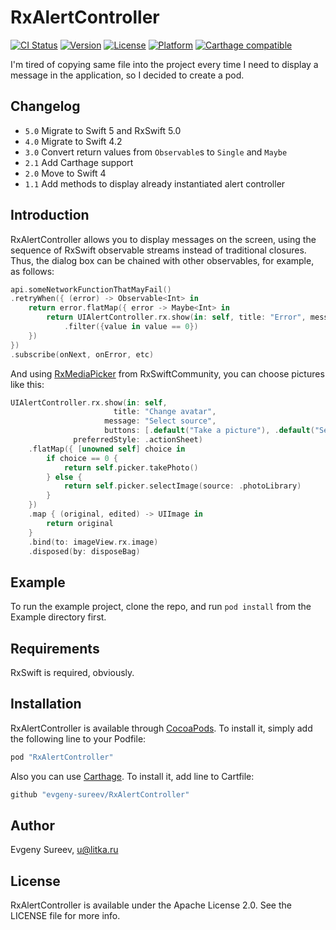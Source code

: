 # RxAlertController

[![CI Status](http://img.shields.io/travis/evgeny-sureev/RxAlertController.svg?style=flat)](https://travis-ci.org/evgeny-sureev/RxAlertController)
[![Version](https://img.shields.io/cocoapods/v/RxAlertController.svg?style=flat)](http://cocoapods.org/pods/RxAlertController)
[![License](https://img.shields.io/cocoapods/l/RxAlertController.svg?style=flat)](http://cocoapods.org/pods/RxAlertController)
[![Platform](https://img.shields.io/cocoapods/p/RxAlertController.svg?style=flat)](http://cocoapods.org/pods/RxAlertController)
[![Carthage compatible](https://img.shields.io/badge/Carthage-compatible-4BC51D.svg?style=flat)](https://github.com/Carthage/Carthage)

I'm tired of copying same file into the project every time I need to display a message in the application, so I decided to create a pod.

## Changelog

- `5.0` Migrate to Swift 5 and RxSwift 5.0
- `4.0` Migrate to Swift 4.2
- `3.0` Convert return values from `Observable`s to `Single` and `Maybe`
- `2.1` Add Carthage support
- `2.0` Move to Swift 4
- `1.1` Add methods to display already instantiated alert controller 

## Introduction

RxAlertController allows you to display messages on the screen, using the sequence of RxSwift observable streams instead of traditional closures.
Thus, the dialog box can be chained with other observables, for example, as follows:


```swift
api.someNetworkFunctionThatMayFail()
.retryWhen({ (error) -> Observable<Int> in
    return error.flatMap({ error -> Maybe<Int> in
        return UIAlertController.rx.show(in: self, title: "Error", message: error.localizedDescription, buttonTitles: ["Retry", "Abort"])
            .filter({value in value == 0})
    })
})
.subscribe(onNext, onError, etc)
```

And using [RxMediaPicker](https://github.com/RxSwiftCommunity/RxMediaPicker) from RxSwiftCommunity, you can choose pictures like this:


```swift
UIAlertController.rx.show(in: self,
                       title: "Change avatar", 
                     message: "Select source", 
                     buttons: [.default("Take a picture"), .default("Select from gallery"), .cancel("Cancel")],
              preferredStyle: .actionSheet)
    .flatMap({ [unowned self] choice in
        if choice == 0 {
            return self.picker.takePhoto()
        } else {
            return self.picker.selectImage(source: .photoLibrary)
        }
    })
    .map { (original, edited) -> UIImage in
        return original
    }
    .bind(to: imageView.rx.image)
    .disposed(by: disposeBag)
```

## Example

To run the example project, clone the repo, and run `pod install` from the Example directory first.

## Requirements

RxSwift is required, obviously.

## Installation

RxAlertController is available through [CocoaPods](http://cocoapods.org). To install
it, simply add the following line to your Podfile:

```ruby
pod "RxAlertController"
```

Also you can use [Carthage](https://github.com/Carthage/Carthage). To install it, add line to Cartfile:

```ruby
github "evgeny-sureev/RxAlertController"
```

## Author

Evgeny Sureev, u@litka.ru

## License

RxAlertController is available under the Apache License 2.0. See the LICENSE file for more info.
